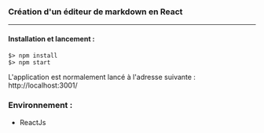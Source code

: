 ### Création d'un éditeur de markdown en React
---
#### Installation et lancement :
```
$> npm install
$> npm start

```
L'application est normalement lancé à l'adresse suivante : http://localhost:3001/

### Environnement :
- ReactJs 
